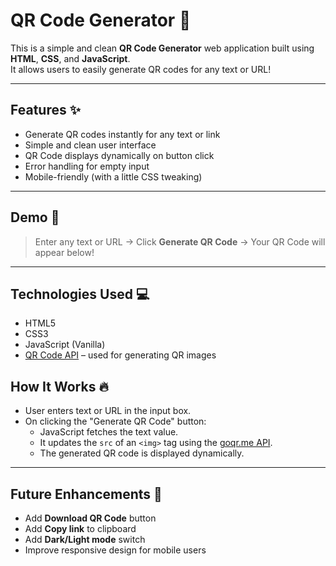 # QR Code Generator 🧩

This is a simple and clean **QR Code Generator** web application built using **HTML**, **CSS**, and **JavaScript**.  
It allows users to easily generate QR codes for any text or URL!

---

## Features ✨

- Generate QR codes instantly for any text or link
- Simple and clean user interface
- QR Code displays dynamically on button click
- Error handling for empty input
- Mobile-friendly (with a little CSS tweaking)

---

## Demo 📸

> Enter any text or URL → Click **Generate QR Code** → Your QR Code will appear below!

---

## Technologies Used 💻

- HTML5
- CSS3
- JavaScript (Vanilla)
- [QR Code API](https://goqr.me/api/) – used for generating QR images




## How It Works 🔥

- User enters text or URL in the input box.
- On clicking the "Generate QR Code" button:
  - JavaScript fetches the text value.
  - It updates the `src` of an `<img>` tag using the [goqr.me API](https://goqr.me/api/).
  - The generated QR code is displayed dynamically.

---

## Future Enhancements 🚀

- Add **Download QR Code** button
- Add **Copy link** to clipboard
- Add **Dark/Light mode** switch
- Improve responsive design for mobile users



